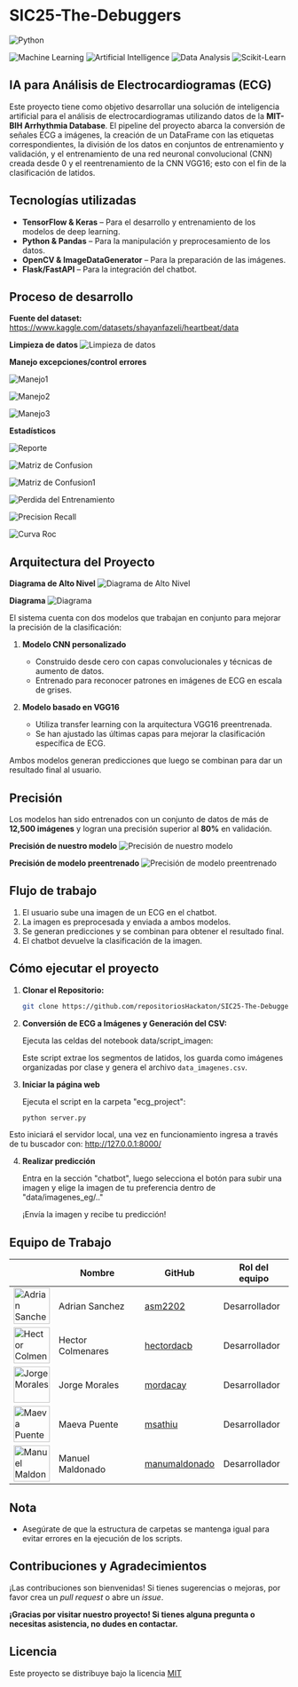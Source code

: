 # SIC25-The-Debuggers

![Python](https://img.shields.io/badge/Code-Python-blue.svg)

![Machine Learning](https://img.shields.io/badge/Technology-Machine%20Learning-yellow.svg)
![Artificial Intelligence](https://img.shields.io/badge/Field-Artificial%20Intelligence-brightgreen.svg)
![Data Analysis](https://img.shields.io/badge/Focus-Data%20Analysis-red.svg)
![Scikit-Learn](https://img.shields.io/badge/Library-Scikit--Learn-ffbb00.svg)

## IA para Análisis de Electrocardiogramas (ECG)

Este proyecto tiene como objetivo desarrollar una solución de inteligencia artificial para el análisis de electrocardiogramas utilizando datos de la **MIT-BIH Arrhythmia Database**. El pipeline del proyecto abarca la conversión de señales ECG a imágenes, la creación de un DataFrame con las etiquetas correspondientes, la división de los datos en conjuntos de entrenamiento y validación, y el entrenamiento de una red neuronal convolucional (CNN) creada desde 0 y el reentrenamiento de la CNN VGG16; esto con el fin de la clasificación de latidos.

## **Tecnologías utilizadas**

- **TensorFlow & Keras** – Para el desarrollo
y entrenamiento de los modelos de deep learning.
- **Python & Pandas** – Para la manipulación y preprocesamiento de los datos.
- **OpenCV & ImageDataGenerator** – Para la preparación de las imágenes.
- **Flask/FastAPI** – Para la integración del chatbot.

## **Proceso de desarrollo**

 **Fuente del dataset:**
<https://www.kaggle.com/datasets/shayanfazeli/heartbeat/data>

 **Limpieza de datos**
![Limpieza de datos](img/Limpieza1.PNG)
<!-- markdownlint-disable MD036 -->
 **Manejo excepciones/control errores**

![Manejo1](img/error1.png)

![Manejo2](img/error2.png)

![Manejo3](img/error3.png)
<!-- markdownlint-disable MD029 -->
**Estadísticos**

![Reporte](img/Reportes.PNG)

![Matriz de Confusion](img/Matriz_confusión.PNG)

![Matriz de Confusion1](img/matriz_confusion1.png)

![Perdida del Entrenamiento](img/perdida_entrenamiento.png)

![Precision Recall](img/precision_recall.png)

![Curva Roc](img/curva_roc.png)

## **Arquitectura del Proyecto**

**Diagrama de Alto Nivel**
![Diagrama de Alto Nivel](img/ArchitectureG.png)

**Diagrama**
![Diagrama](img/Arquitectura-02.png)

El sistema cuenta con dos modelos que trabajan en conjunto para mejorar la precisión de la clasificación:

1. **Modelo CNN personalizado**
   - Construido desde cero con capas convolucionales y técnicas de aumento de datos.
   - Entrenado para reconocer patrones en imágenes de ECG en escala de grises.

2. **Modelo basado en VGG16**
   - Utiliza transfer learning con la arquitectura VGG16 preentrenada.
   - Se han ajustado las últimas capas para mejorar la clasificación específica de ECG.

Ambos modelos generan predicciones que luego se combinan para dar un resultado final al usuario.

## Precisión

Los modelos han sido entrenados con un conjunto de datos de más de **12,500 imágenes** y logran una precisión superior al **80%** en validación.

**Precisión de nuestro modelo**
![Precisión de nuestro modelo](img/precisión_cnn_ecg.PNG)

**Precisión de modelo preentrenado**
![Precisión de modelo preentrenado](img/precisión_cnn_preentrenado.PNG)

## **Flujo de trabajo**

1. El usuario sube una imagen de un ECG en el chatbot.
2. La imagen es preprocesada y enviada a ambos modelos.
3. Se generan predicciones y se combinan para obtener el resultado final.
4. El chatbot devuelve la clasificación de la imagen.

## **Cómo ejecutar el proyecto**

1. **Clonar el Repositorio:**

   ```bash
   git clone https://github.com/repositoriosHackaton/SIC25-The-Debuggers.git
   ```

2. **Conversión de ECG a Imágenes y Generación del CSV:**

   Ejecuta las celdas del notebook data/script_imagen:

   Este script extrae los segmentos de latidos, los guarda como imágenes organizadas por clase y genera el archivo `data_imagenes.csv`.

3. **Iniciar la página web**

   Ejecuta el script en la carpeta "ecg_project":

   ```bash
   python server.py
   ```
<!-- markdownlint-disable MD034 -->
   Esto iniciará el servidor local, una vez en funcionamiento ingresa a
   través de tu buscador con: http://127.0.0.1:8000/

<!-- markdownlint-disable MD029 -->
4. **Realizar predicción**

   Entra en la sección "chatbot", luego selecciona el botón para subir una imagen y elige la imagen de
   tu preferencia dentro de "data/imagenes_eg/.."

   ¡Envía la imagen y recibe tu predicción!

## **Equipo de Trabajo**
<!-- markdownlint-disable MD033 -->
<table>
   <thead>
      <tr>
         <th></th>
         <th><strong>Nombre</strong></th>
         <th><strong>GitHub</strong></th>
         <th><strong>Rol del equipo</strong></th>
      </tr>
   </thead>
   <tbody>
      <tr>
         <td>
            <img src="https://avatars.githubusercontent.com/u/125231044?v=4/"
                 alt="Adrian Sanchez" width="65">
         </td>
         <td>Adrian Sanchez</td>
         <td><a href="https://github.com/asm2202">asm2202</a></td>
         <td>Desarrollador</td>
      </tr>
      <tr>
         <td>
            <img src="https://avatars.githubusercontent.com/u/115899276?v=4"
                 alt="Hector Colmenares" width="65">
         </td>
         <td>Hector Colmenares</td>
         <td><a href="https://github.com/hectordacb">hectordacb</a></td>
         <td>Desarrollador</td>
      </tr>
      <tr>
         <td>
            <img src="https://avatars.githubusercontent.com/u/140109596?v=4"
                 alt="Jorge Morales" width="65">
         </td>
         <td>Jorge Morales</td>
         <td><a href="https://github.com/mordacay">mordacay</a></td>
         <td>Desarrollador</td>
      </tr>
      <tr>
         <td>
            <img src="https://avatars.githubusercontent.com/u/125399105?v=4"
                 alt="Maeva Puente" width="65">
         </td>
         <td>Maeva Puente</td>
         <td><a href="https://github.com/msathiu">msathiu</a></td>
         <td>Desarrollador</td>
      </tr>
      <tr>
         <td>
            <img src="https://avatars.githubusercontent.com/u/125196247?v=4"
                 alt="Manuel Maldonado" width="65">
         </td>
         <td>Manuel Maldonado</td>
         <td><a href="https://github.com/manumaldonado">manumaldonado</a></td>
         <td>Desarrollador</td>
      </tr>
   </tbody>
</table>
<!-- markdownlint-enable MD033 -->

## **Nota**

- Asegúrate de que la estructura de carpetas se mantenga igual para evitar errores en la ejecución de los scripts.

## **Contribuciones y Agradecimientos**

¡Las contribuciones son bienvenidas! Si tienes sugerencias o mejoras, por favor crea un _pull request_ o abre un _issue_.

**¡Gracias por visitar nuestro proyecto! Si tienes alguna pregunta o necesitas asistencia, no dudes en contactar.**

## **Licencia**

Este proyecto se distribuye bajo la licencia [MIT](LICENSE)
